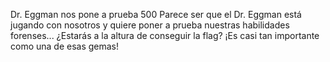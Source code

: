 Dr. Eggman nos pone a prueba
500
Parece ser que el Dr. Eggman está jugando con nosotros y quiere poner a prueba nuestras habilidades forenses... ¿Estarás a la altura de conseguir la flag? ¡Es casi tan importante como una de esas gemas!
